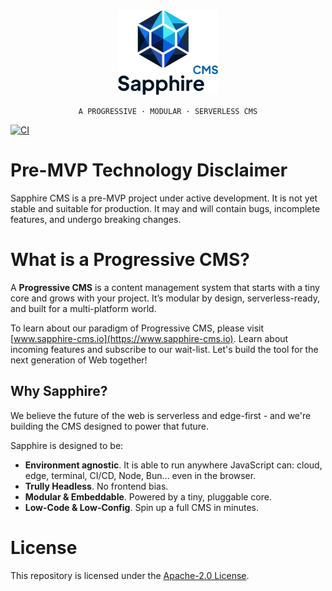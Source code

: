 <div align="center">
    <img src="./docs/logo.svg" width="160px;" />
    <p><code>A PROGRESSIVE · MODULAR · SERVERLESS CMS</code></p>
</div>

[![CI](https://github.com/sapphire-cms/sapphire-cms/actions/workflows/ci.yml/badge.svg?branch=master)](https://github.com/sapphire-cms/sapphire-cms/actions/workflows/ci.yml)

# Pre-MVP Technology Disclaimer

Sapphire CMS is a pre-MVP project under active development. It is not yet stable and suitable for production. It may
and will contain bugs, incomplete features, and undergo breaking changes.

# What is a Progressive CMS?

A **Progressive CMS** is a content management system that starts with a tiny core and grows with your project. 
It’s modular by design, serverless-ready, and built for a multi-platform world.

To learn about our paradigm of Progressive CMS, please visit [www.sapphire-cms.io](https://www.sapphire-cms.io).
Learn about incoming features and subscribe to our wait-list. Let's build the tool for the next generation of Web together!

## Why Sapphire?

We believe the future of the web is serverless and edge-first - and we're building the CMS designed to power that future.

Sapphire is designed to be:

- **Environment agnostic**. It is able to run anywhere JavaScript can: cloud, edge, terminal, CI/CD, Node, Bun...
even in the browser.
- **Trully Headless**. No frontend bias.
- **Modular & Embeddable**. Powered by a tiny, pluggable core.
- **Low-Code & Low-Config**. Spin up a full CMS in minutes.

# License

This repository is licensed under the [Apache-2.0 License](LICENSE).
